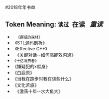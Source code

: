 #2018年年书单

## Token Meaning: `读过`  **在读**   *重读*

*    `《挪威的森林》`
*   《STL源码剖析》
*   《Effective C++》
*   《关键对话--如何高能效沟通》
*   `《十亿消费者》`
*   《嫌疑犯的x献身》
*   《白鹿原》 
*   《当我在跑步时我在谈些什么》
*   《文化苦旅》
*   《激荡十年--水大鱼大》
